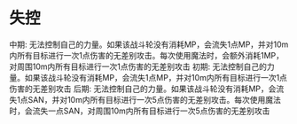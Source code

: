 # 失控

中期: 无法控制自己的力量。如果该战斗轮没有消耗MP，会流失1点MP，并对10m内所有目标进行一次1点伤害的无差别攻击。每次使用魔法时，会额外消耗1MP，对周围10m内所有目标进行一次1点伤害的无差别攻击
初期: 无法控制自己的力量。如果该战斗轮没有消耗MP，会流失1点MP，并对10m内所有目标进行一次1点伤害的无差别攻击
后期: 无法控制自己的力量。如果该战斗轮没有消耗MP，会流失1点SAN，并对10m内所有目标进行一次5点伤害的无差别攻击。每次使用魔法时，会流失一点SAN，对周围10m内所有目标进行一次5点伤害的无差别攻击